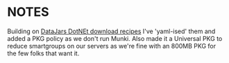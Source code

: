 # NOTES
Building on [DataJars DotNEt download recipes](https://github.com/autopkg/dataJAR-recipes/tree/8582a63e32d5f4f875e6eaeaf4e237c2ffbc860a/DotNet%209%20SDK) I've 'yaml-ised' them and added a PKG policy as we don't run Munki. Also made it a Universal PKG to reduce smartgroups on our servers as we're fine with an 800MB PKG for the few folks that want it.

